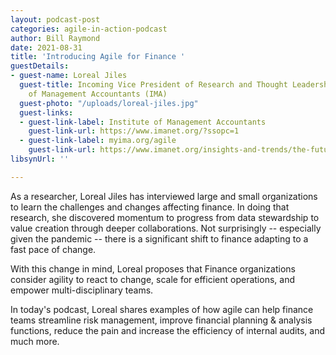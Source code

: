 ```yaml
---
layout: podcast-post
categories: agile-in-action-podcast
author: Bill Raymond
date: 2021-08-31
title: 'Introducing Agile for Finance '
guestDetails:
- guest-name: Loreal Jiles
  guest-title: Incoming Vice President of Research and Thought Leadership, the Institute
    of Management Accountants (IMA)
  guest-photo: "/uploads/loreal-jiles.jpg"
  guest-links:
  - guest-link-label: Institute of Management Accountants
    guest-link-url: https://www.imanet.org/?ssopc=1
  - guest-link-label: myima.org/agile
    guest-link-url: https://www.imanet.org/insights-and-trends/the-future-of-management-accounting/an-agile-approach-to-finance-transformation?ssopc=1
libsynUrl: ''

---
```

As a researcher, Loreal Jiles has interviewed large and small organizations to learn the challenges and changes affecting finance. In doing that research, she discovered momentum to progress from data stewardship to value creation through deeper collaborations. Not surprisingly -- especially given the pandemic -- there is a significant shift to finance adapting to a fast pace of change.  
   
 With this change in mind, Loreal proposes that Finance organizations consider agility to react to change, scale for efficient operations, and empower multi-disciplinary teams.  
   
 In today's podcast, Loreal shares examples of how agile can help finance teams streamline risk management, improve financial planning & analysis functions, reduce the pain and increase the efficiency of internal audits, and much more.